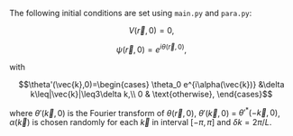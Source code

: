 The following initial conditions are set using `main.py` and `para.py`:

$$V(\vec{r},0) = 0,$$


$$\psi(\vec{r},0)=e^{i\theta(\vec{r}, 0)},$$

with

$$\theta'(\vec{k},0)=\begin{cases}
      \theta_0 e^{i\alpha(\vec{k})} &\delta k\leq|\vec{k}|\leq3\delta k,\\ 
      0 & \text{otherwise},
     \end{cases}$$
       
where $\theta'(\vec{k},0)$ is the Fourier transform of $\theta(\vec{r},0)$, $\theta'(\vec{k},0)$ =  $\theta'^*(-\vec{k},0)$, $\alpha(\vec{k})$ is chosen randomly for each $\vec{k}$ in interval $[-\pi, \pi]$ and $\delta k = 2\pi/L$. 
